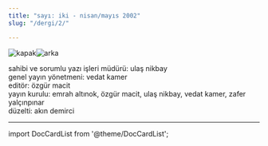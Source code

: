 ```yaml
---
title: "sayı: iki - nisan/mayıs 2002"
slug: "/dergi/2/"

---
```


![kapak](/img/ky02_00a_zaferyalcinpinar.jpg)![arka](/img/ky02_00b_zaferyalcinpinar.jpg)

sahibi ve sorumlu yazı işleri müdürü: ulaş nikbay  
genel yayın yönetmeni: vedat kamer  
editör: özgür macit  
yayın kurulu: emrah altınok, özgür macit, ulaş nikbay, vedat kamer, zafer yalçınpınar  
düzelti: akın demirci  

---
import DocCardList from '@theme/DocCardList';

<DocCardList />
